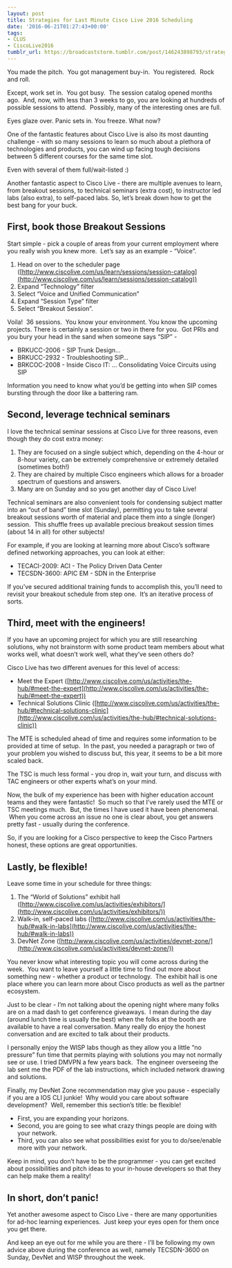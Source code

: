 ```yaml
---
layout: post
title: Strategies for Last Minute Cisco Live 2016 Scheduling
date: '2016-06-21T01:27:43+00:00'
tags:
- CLUS
- CiscoLive2016
tumblr_url: https://broadcaststorm.tumblr.com/post/146243898793/strategies-for-last-minute-cisco-live-2016
---
```

You made the pitch. &nbsp;You got management buy-in. &nbsp;You registered. &nbsp;Rock and roll. &nbsp;

Except, work set in. &nbsp;You got busy. &nbsp;The session catalog opened months ago. &nbsp;And, now, with less than 3 weeks to go, you are looking at hundreds of possible sessions to attend. &nbsp;Possibly, many of the interesting ones are full.

Eyes glaze over. Panic sets in. You freeze. What now?

One of the fantastic features about Cisco Live is also its most daunting challenge - with so many sessions to learn so much about a plethora of technologies and products, you can wind up facing tough decisions between 5 different courses for the same time slot.

Even with several of them full/wait-listed :)

Another fantastic aspect to Cisco Live - there are multiple avenues to learn, from breakout sessions, to technical seminars (extra cost), to instructor led labs (also extra), to self-paced labs. So, let’s break down how to get the best bang for your buck.

## First, book those Breakout Sessions

Start simple - pick a couple of areas from your current employment where you really wish you knew more. &nbsp;Let’s say as an example - “Voice”.

1. Head on over to the scheduler page ([http://www.ciscolive.com/us/learn/sessions/session-catalog](http://www.ciscolive.com/us/learn/sessions/session-catalog))  
2. Expand “Technology” filter  
3. Select “Voice and Unified Communication”  
4. Expand “Session Type” filter  
5. Select “Breakout Session”. &nbsp;  

Voila! &nbsp;36 sessions. &nbsp;You know your environment. You know the upcoming projects. There is certainly a session or two in there for you. &nbsp;Got PRIs and you bury your head in the sand when someone says “SIP” -

- BRKUCC-2006 - SIP Trunk Design…  
- BRKUCC-2932 - Troubleshooting SIP…&nbsp;  
- BRKCOC-2008 - Inside Cisco IT: … Consolidating Voice Circuits using SIP  

Information you need to know what you’d be getting into when SIP comes bursting through the door like a battering ram.

## Second, leverage technical seminars

I love the technical seminar sessions at Cisco Live for three reasons, even though they do cost extra money:

1. They are focused on a single subject which, depending on the 4-hour or 8-hour variety, can be extremely comprehensive or extremely detailed (sometimes both!)  
2. They are chaired by multiple Cisco engineers which allows for a broader spectrum of questions and answers.  
3. Many are on Sunday and so you get another day of Cisco Live!  

Technical seminars are also convenient tools for condensing subject matter into an “out of band” time slot (Sunday), permitting you to take several breakout sessions worth of material and place them into a single (longer) session. &nbsp;This shuffle frees up available precious breakout session times (about 14 in all) for other subjects!

For example, if you are looking at learning more about Cisco’s software defined networking approaches, you can look at either:

- TECACI-2009: ACI - The Policy Driven Data Center  
- TECSDN-3600: APIC EM - SDN in the Enterprise  

If you’ve secured additional training funds to accomplish this, you’ll need to revisit your breakout schedule from step one. &nbsp;It’s an iterative process of sorts.

## Third, meet with the engineers!

If you have an upcoming project for which you are still researching solutions, why not brainstorm with some product team members about what works well, what doesn’t work well, what they’ve seen others do? &nbsp;

Cisco Live has two different avenues for this level of access:

- Meet the Expert ([http://www.ciscolive.com/us/activities/the-hub/#meet-the-expert](http://www.ciscolive.com/us/activities/the-hub/#meet-the-expert))  
- Technical Solutions Clinic ([http://www.ciscolive.com/us/activities/the-hub/#technical-solutions-clinic](http://www.ciscolive.com/us/activities/the-hub/#technical-solutions-clinic))  

The MTE is scheduled ahead of time and requires some information to be provided at time of setup. &nbsp;In the past, you needed a paragraph or two of your problem you wished to discuss but, this year, it seems to be a bit more scaled back.

The TSC is much less formal - you drop in, wait your turn, and discuss with TAC engineers or other experts what’s on your mind.

Now, the bulk of my experience has been with higher education account teams and they were fantastic! &nbsp;So much so that I’ve rarely used the MTE or TSC meetings much. &nbsp;But, the times I have used it have been phenomenal. &nbsp;When you come across an issue no one is clear about, you get answers pretty fast - usually during the conference. &nbsp;

So, if you are looking for a Cisco perspective to keep the Cisco Partners honest, these options are great opportunities.

## Lastly, be flexible!

Leave some time in your schedule for three things:

1. The “World of Solutions” exhibit hall ([http://www.ciscolive.com/us/activities/exhibitors/](http://www.ciscolive.com/us/activities/exhibitors/))  
2. Walk-in, self-paced labs ([http://www.ciscolive.com/us/activities/the-hub/#walk-in-labs](http://www.ciscolive.com/us/activities/the-hub/#walk-in-labs))  
3. DevNet Zone ([http://www.ciscolive.com/us/activities/devnet-zone/](http://www.ciscolive.com/us/activities/devnet-zone/))  

You never know what interesting topic you will come across during the week. &nbsp;You want to leave yourself a little time to find out more about something new - whether a product or technology. &nbsp;The exhibit hall is one place where you can learn more about Cisco products as well as the partner ecosystem. &nbsp;

Just to be clear - I’m not talking about the opening night where many folks are on a mad dash to get conference giveaways. &nbsp;I mean during the day (around lunch time is usually the best) when the folks at the booth are available to have a real conversation. Many really do enjoy the honest conversation and are excited to talk about their products.

I personally enjoy the WISP labs though as they allow you a little “no pressure” fun time that permits playing with solutions you may not normally see or use. I tried DMVPN a few years back. &nbsp;The engineer overseeing the lab sent me the PDF of the lab instructions, which included network drawing and solutions.

Finally, my DevNet Zone recommendation may give you pause - especially if you are a IOS CLI junkie! &nbsp;Why would you care about software development? &nbsp;Well, remember this section’s title: be flexible! &nbsp;

- First, you are expanding your horizons. &nbsp;  
- Second, you are going to see what crazy things people are doing with your network. &nbsp;  
- Third, you can also see what possibilities exist for you to do/see/enable more with your network. &nbsp;  

Keep in mind, you don’t have to be the programmer - you can get excited about possibilities and pitch ideas to your in-house developers so that they can help make them a reality!

## In short, don’t panic!

Yet another awesome aspect to Cisco Live - there are many opportunities for ad-hoc learning experiences. &nbsp;Just keep your eyes open for them once you get there. &nbsp;

And keep an eye out for me while you are there - I’ll be following my own advice above during the conference as well, namely TECSDN-3600 on Sunday, DevNet and WISP throughout the week.

